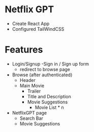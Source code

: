 # Netflix GPT

- Create React App
- Configured TailWindCSS


# Features
- Login/Signup 
    -Sign in / Sign up form
    - redirect to browse page
- Browse (after authenticated)
    - Header
    - Main Movie
        - Trailer
        - Title and Description
        - Movie Suggestions
            - Movie List * n
- NetflixGPT page
    - Search Bar
    - Movie Suggestions            